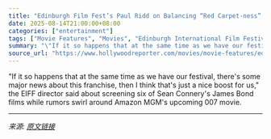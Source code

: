 ```yaml
---
title: "Edinburgh Film Fest’s Paul Ridd on Balancing “Red Carpet-ness” With New Talent, Renée Zellweger’s Directorial Debut and a Bond-Heavy Program"
date: 2025-08-14T21:00:00+08:00
categories: ["entertainment"]
tags: ["Movie Features", "Movies", "Edinburgh International Film Festival", "film", "international", "united kingdom"]
summary: "\"If it so happens that at the same time as we have our festival, there's some major news about this franchise, then I think that's just a nice boost for us,\" the EIFF director said about screening six"
source_url: "https://www.hollywoodreporter.com/movies/movie-features/edinburgh-film-festival-director-paul-ridd-interview-bond-1236342050/"
---
```


"If it so happens that at the same time as we have our festival, there's some major news about this franchise, then I think that's just a nice boost for us," the EIFF director said about screening six of Sean Connery's James Bond films while rumors swirl around Amazon MGM's upcoming 007 movie.

---

*来源: [原文链接](https://www.hollywoodreporter.com/movies/movie-features/edinburgh-film-festival-director-paul-ridd-interview-bond-1236342050/)*
